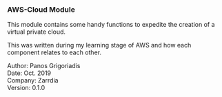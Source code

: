 ### AWS-Cloud Module

This module contains some handy functions to expedite the creation of a virtual private cloud.

This was written during my learning stage of AWS and how each component relates to each other.

Author:     Panos Grigoriadis  
Date:       Oct. 2019  
Company:    Zarrdia  
Version:    0.1.0  
